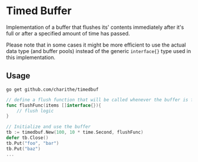 Timed Buffer
============

Implementation of a buffer that flushes its' contents immediately after it's full or after a specified amount of time has passed.

Please note that in some cases it might be more efficient to use the actual data type (and buffer pools) instead of the generic `interface{}` type used in this implementation.

Usage
-----
`go get github.com/charithe/timedbuf`


```go
// define a flush function that will be called whenever the buffer is full or the time period has elapsed
func flushFunc(items []interface{}){
    // flush logic
}

// Initialize and use the buffer
tb := timedbuf.New(100, 10 * time.Second, flushFunc)
defer tb.Close()
tb.Put("foo", "bar")
tb.Put("baz")
...
```

